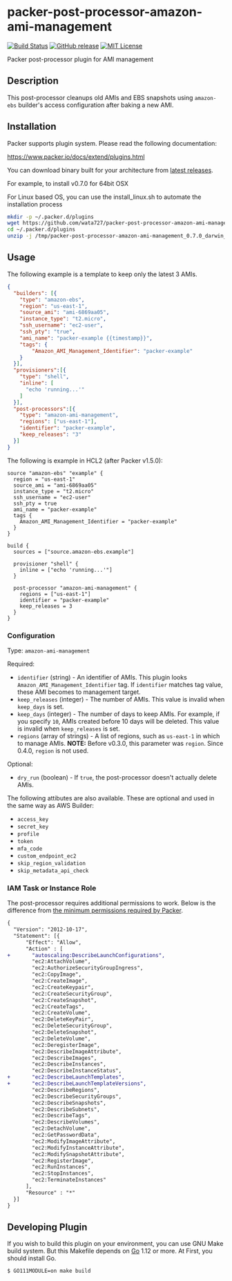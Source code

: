 # packer-post-processor-amazon-ami-management
[![Build Status](https://travis-ci.org/wata727/packer-post-processor-amazon-ami-management.svg?branch=master)](https://travis-ci.org/wata727/packer-post-processor-amazon-ami-management)
[![GitHub release](https://img.shields.io/github/release/wata727/packer-post-processor-amazon-ami-management.svg)](https://github.com/wata727/packer-post-processor-amazon-ami-management/releases/latest)
[![MIT License](http://img.shields.io/badge/license-MIT-blue.svg?style=flat)](LICENSE)

Packer post-processor plugin for AMI management

## Description
This post-processor cleanups old AMIs and EBS snapshots using `amazon-ebs` builder's access configuration after baking a new AMI.

## Installation
Packer supports plugin system. Please read the following documentation:

https://www.packer.io/docs/extend/plugins.html

You can download binary built for your architecture from [latest releases](https://github.com/wata727/packer-post-processor-amazon-ami-management/releases/latest).

For example, to install v0.7.0 for 64bit OSX

For Linux based OS, you can use the install_linux.sh to automate the installation process

```sh
mkdir -p ~/.packer.d/plugins
wget https://github.com/wata727/packer-post-processor-amazon-ami-management/releases/download/v0.7.0/packer-post-processor-amazon-ami-management_0.7.0_darwin_amd64.zip -P /tmp/
cd ~/.packer.d/plugins
unzip -j /tmp/packer-post-processor-amazon-ami-management_0.7.0_darwin_amd64.zip -d ~/.packer.d/plugins
```

## Usage
The following example is a template to keep only the latest 3 AMIs.

```json
{
  "builders": [{
    "type": "amazon-ebs",
    "region": "us-east-1",
    "source_ami": "ami-6869aa05",
    "instance_type": "t2.micro",
    "ssh_username": "ec2-user",
    "ssh_pty": "true",
    "ami_name": "packer-example {{timestamp}}",
    "tags": {
        "Amazon_AMI_Management_Identifier": "packer-example"
    }
  }],
  "provisioners":[{
    "type": "shell",
    "inline": [
      "echo 'running...'"
    ]
  }],
  "post-processors":[{
    "type": "amazon-ami-management",
    "regions": ["us-east-1"],
    "identifier": "packer-example",
    "keep_releases": "3"
  }]
}
```

The following is example in HCL2 (after Packer v1.5.0):

```hcl
source "amazon-ebs" "example" {
  region = "us-east-1"
  source_ami = "ami-6869aa05"
  instance_type = "t2.micro"
  ssh_username = "ec2-user"
  ssh_pty = true
  ami_name = "packer-example"
  tags {
    Amazon_AMI_Management_Identifier = "packer-example"
  }
}

build {
  sources = ["source.amazon-ebs.example"]

  provisioner "shell" {
    inline = ["echo 'running...'"]
  }

  post-processor "amazon-ami-management" {
    regions = ["us-east-1"]
    identifier = "packer-example"
    keep_releases = 3
  }
}
```

### Configuration

Type: `amazon-ami-management`

Required:
  - `identifier` (string) - An identifier of AMIs. This plugin looks `Amazon_AMI_Management_Identifier` tag. If `identifier` matches tag value, these AMI becomes to management target.
  - `keep_releases` (integer) - The number of AMIs. This value is invalid when `keep_days` is set.
  - `keep_days` (integer) - The number of days to keep AMIs. For example, if you specify `10`, AMIs created before 10 days will be deleted. This value is invalid when `keep_releases` is set.
  - `regions` (array of strings) - A list of regions, such as `us-east-1` in which to manage AMIs. **NOTE:** Before v0.3.0, this parameter was `region`. Since 0.4.0, `region` is not used.

Optional:
  - `dry_run` (boolean) - If `true`, the post-processor doesn't actually delete AMIs.

The following attibutes are also available. These are optional and used in the same way as AWS Builder:

- `access_key`
- `secret_key`
- `profile`
- `token`
- `mfa_code`
- `custom_endpoint_ec2`
- `skip_region_validation`
- `skip_metadata_api_check`

### IAM Task or Instance Role

The post-processor requires additional permissions to work. Below is the difference from [the minimum permissions required by Packer](https://www.packer.io/docs/builders/amazon.html#iam-task-or-instance-role).

```diff
{
  "Version": "2012-10-17",
  "Statement": [{
      "Effect": "Allow",
      "Action" : [
+       "autoscaling:DescribeLaunchConfigurations",
        "ec2:AttachVolume",
        "ec2:AuthorizeSecurityGroupIngress",
        "ec2:CopyImage",
        "ec2:CreateImage",
        "ec2:CreateKeypair",
        "ec2:CreateSecurityGroup",
        "ec2:CreateSnapshot",
        "ec2:CreateTags",
        "ec2:CreateVolume",
        "ec2:DeleteKeyPair",
        "ec2:DeleteSecurityGroup",
        "ec2:DeleteSnapshot",
        "ec2:DeleteVolume",
        "ec2:DeregisterImage",
        "ec2:DescribeImageAttribute",
        "ec2:DescribeImages",
        "ec2:DescribeInstances",
        "ec2:DescribeInstanceStatus",
+       "ec2:DescribeLaunchTemplates",
+       "ec2:DescribeLaunchTemplateVersions",
        "ec2:DescribeRegions",
        "ec2:DescribeSecurityGroups",
        "ec2:DescribeSnapshots",
        "ec2:DescribeSubnets",
        "ec2:DescribeTags",
        "ec2:DescribeVolumes",
        "ec2:DetachVolume",
        "ec2:GetPasswordData",
        "ec2:ModifyImageAttribute",
        "ec2:ModifyInstanceAttribute",
        "ec2:ModifySnapshotAttribute",
        "ec2:RegisterImage",
        "ec2:RunInstances",
        "ec2:StopInstances",
        "ec2:TerminateInstances"
      ],
      "Resource" : "*"
  }]
}
```

## Developing Plugin

If you wish to build this plugin on your environment, you can use GNU Make build system.
But this Makefile depends on [Go](https://golang.org/) 1.12 or more. At First, you should install Go.

```
$ GO111MODULE=on make build
```
